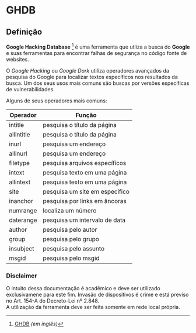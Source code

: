﻿# GHDB

## Definição

**Google Hacking Database** [^1] é uma ferramenta que utliza a busca do **Google** e suas ferramentas para encontrar falhas de segurança no código fonte de websites.

O _Google Hacking_ ou _Google Dork_ utiliza operadores avançados da pesquisa do Google para localizar textos específicos nos resultados da busca. Um dos seus usos mais comuns são buscas por versões específicas de vulnerabilidades.

Alguns de seus operadores mais comuns: 

|Operador	| Função			|
|---------------|-------------------------------|
|intitle	| pesquisa o título da página	|
|allintitle	| pesquisa o título da página	|
|inurl		| pesquisa um endereço		|
|allinurl 	| pesquisa um endereço		|
|filetype	| pesquisa arquivos específicos |
|intext		| pesquisa texto em uma página	|
|allintext	| pesquisa texto em uma página	|
|site		| pesquisa um site em específico|
|inanchor	| pesquisa por links em âncoras	|
|numrange	| localiza um número		|
|daterange	| pesquisa um intervalo de data	|
|author		| pesquisa pelo autor		|
|group		| pesquisa pelo grupo		|
|insubject	| pesquisa pelo assunto		|
|msgid		| pesquisa pelo msgid		|

 
 
### Disclaimer

O intuito dessa documentação é acadêmico e deve ser utilizado exclusivamene para este fim. Invasão de dispositivos é crime e está previso no Art. 154-A  do Decreto-Lei nº 2.848.  
A utilização da ferramenta deve ser feita somente em rede local própria.

[^1]: [GHDB](https://www.exploit-db.com/google-hacking-database) *(em inglês)*

